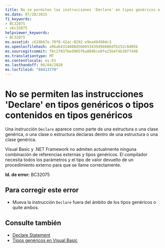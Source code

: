 ```yaml
---
title: No se permiten las instrucciones 'Declare' en tipos genéricos o tipos contenidos en tipos genéricos
ms.date: 07/20/2015
f1_keywords:
- BC32075
- vbc32075
helpviewer_keywords:
- BC32075
ms.assetid: c620b67e-70f8-42ac-8292-e9ea484904c3
ms.openlocfilehash: a9bab4314088d560653439d9b606dfb152c8d05b
ms.sourcegitcommit: f8c270376ed905f6a8896ce0fe25b4f4b38ff498
ms.translationtype: MT
ms.contentlocale: es-ES
ms.lasthandoff: 06/04/2020
ms.locfileid: "84413770"
---
```

# <a name="declare-statements-are-not-allowed-in-generic-types-or-types-contained-in-generic-types"></a>No se permiten las instrucciones 'Declare' en tipos genéricos o tipos contenidos en tipos genéricos
Una instrucción `Declare` aparece como parte de una estructura o una clase genérica, o una clase o estructura declaras dentro de una estructura o una clase genérica.  
  
 Visual Basic y .NET Framework no admiten actualmente ninguna combinación de referencias externas y tipos genéricos. El compilador necesita todos los parámetros y el tipo de valor devuelto de un procedimiento externo para que se llame correctamente.  
  
 **Id. de error:** BC32075  
  
## <a name="to-correct-this-error"></a>Para corregir este error  
  
- Mueva la instrucción `Declare` fuera del ámbito de los tipos genéricos o quite ambos.  
  
## <a name="see-also"></a>Consulte también

- [Declare Statement](../language-reference/statements/declare-statement.md)
- [Tipos genéricos en Visual Basic](../programming-guide/language-features/data-types/generic-types.md)
